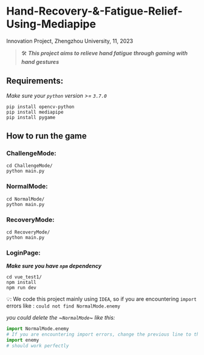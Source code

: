 # Hand-Recovery-&-Fatigue-Relief-Using-Mediapipe
Innovation Project, Zhengzhou University, 11, 2023
> 🛠️ **_This project aims to relieve hand fatigue through gaming with hand gestures_**
## Requirements:
_Make sure your `python` version >= `3.7.0`_
```shell
pip install opencv-python
pip install mediapipe
pip install pygame
```
## How to run the game
### ChallengeMode:
```shell
cd ChallengeMode/
python main.py
```
### NormalMode:
```shell
cd NormalMode/
python main.py
```
### RecoveryMode:
```shell
cd RecoveryMode/
python main.py
```
### LoginPage:
***Make sure you have `npm` dependency***
```shell
cd vue_test1/
npm install
npm run dev
```
💡: We code this project mainly using `IDEA`, so if you are encountering `import` errors like :
`could not find NormalMode.enemy` 

_you could delete the ~`NormalMode`~ like this:_
```python
import NormalMode.enemy
# If you are encountering import errors, change the previous line to the following:
import enemy
# should work perfectly
```
